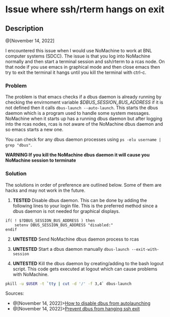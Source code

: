 Issue where ssh/rterm hangs on exit
==================

Description
----------

@[November 14, 2022]

I encountered this issue when I would use NoMachine to work at BNL computer systems (SDCC). The issue is that you log into NoMachine normally and then start a terminal session and ssh/rterm to a rcas node. On that node if you use emacs in graphical mode and then close emacs then try to exit the terminal it hangs until you kill the terminal with ctrl-c.

### Problem

The problem is that emacs checks if a dbus daemon is already running by checking the envirnoment variable *$DBUS_SESSION_BUS_ADDRESS* if it is not defined then it calls `dbus-launch --auto-launch`. This starts the dbus daemon which is a program used to handle some system messages. NoMachine when it starts up has a running dbus daemon but after logging into the rcas nodes, rcas is not aware of the NoMachine dbus daemon and so emacs starts a new one.

You can check for any dbus daemon processes using `ps -elu username | grep "dbus"`.

__WARNING:If you kill the NoMachine dbus daemon it will cause you NoMachine session to terminate__

### Solution

The solutions in order of preference are outlined below. Some of them are hacks and may not work in the future.

1. __TESTED__ Disable dbus daemon.  This can be done by adding the following lines to your login file. This is the preferred method since a dbus daemon is not needed for graphical displays.
```shell
if( ! $?DBUS_SESSION_BUS_ADDRESS ) then
    setenv DBUS_SESSION_BUS_ADDRESS "disabled:"
endif
```

2. __UNTESTED__ Send NoMachine dbus daemon process to rcas

3. __UNTESTED__ Start a dbus daemon manually `dbus-launch --exit-with-session`

4. __UNTESTED__ Kill the dbus daemon by creating/adding to the bash logout script. This code gets executed at logout which can cause problems with NoMachine.
```bash
pkill -u $USER -t `tty | cut -d '/' -f 3,4` dbus-launch
```

Sources:
- @[November 14, 2022]>[How to disable dbus from autolaunching](https://codereview.chromium.org/2861163002)
- @[November 14, 2022]>[Prevent dbus from hanging ssh exit](https://serverfault.com/questions/405518/how-to-configure-d-bus-and-ssh-x-forwarding-to-prevent-ssh-from-hanging-on-exit)

